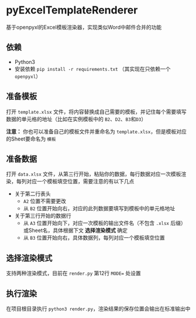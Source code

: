 # pyExcelTemplateRenderer
基于openpyxl的Excel模板渲染器，实现类似Word中邮件合并的功能

## 依赖
* Python3
* 安装依赖 `pip install -r requirements.txt` （其实现在只依赖一个 `openpyxl`）

## 准备模板
打开 `template.xlsx` 文件，将内容替换成自己需要的模板，并记住每个需要填写数据的单元格的地址（比如在实例模板中的 `B2`、`D2`、`B3`和`D3`）

**注意：** 你也可以准备自己的模板文件并重命名为 `template.xlsx`，但是模板对应的Sheet要命名为 `模板`

## 准备数据
打开 `data.xlsx` 文件，从第三行开始，粘贴你的数据，每行数据对应一次模板渲染，每列对应一个模板填空位置，需要注意的有以下几点
* 关于第二行表头
  * `A2` 位置不需要更改
  * 从 `B2` 位置开始向右，对应的此列数据要填写到模板中的单元格地址
* 关于第三行开始的数据行
  * 从 `A3` 位置开始向下，对应一次模板的输出文件名（不包含 `.xlsx` 后缀）或Sheet名，具体根据下文 **选择渲染模式** 确定
  * 从 `B3` 位置开始向右，具体数据列，每列对应一个模板填空位置

## 选择渲染模式
支持两种渲染模式，目前在 `render.py` 第12行 `MODE=` 处设置

## 执行渲染
在项目根目录执行 `python3 render.py`，渲染结果的保存位置会输出在标准输出中
